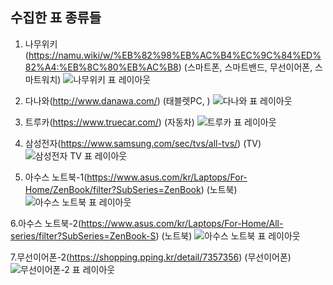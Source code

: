 ## 수집한 표 종류들

1. 나무위키(https://namu.wiki/w/%EB%82%98%EB%AC%B4%EC%9C%84%ED%82%A4:%EB%8C%80%EB%AC%B8)
(스마트폰, 스마트밴드, 무선이어폰,  스마트워치)
![나무위키 표 레이아웃](https://github.com/lukaskorea/Graduateproject_Teamscikitlove/blob/main/table_image_namu_wiki.PNG?raw=true)

2. 다나와(http://www.danawa.com/)
(태블렛PC, )
![다나와 표 레이아웃](https://github.com/lukaskorea/Graduateproject_Teamscikitlove/blob/main/table_image_danawa.PNG?raw=true)

3. 트루카(https://www.truecar.com/)
(자동차)
![트루카 표 레이아웃](https://github.com/lukaskorea/Graduateproject_Teamscikitlove/blob/main/table_image_truecar.PNG?raw=true)

4. 삼성전자(https://www.samsung.com/sec/tvs/all-tvs/)
(TV)
![삼성전자 TV 표 레이아웃](https://github.com/lukaskorea/Graduateproject_Teamscikitlove/blob/main/table_image_TV_samsung.PNG?raw=true)

5. 아수스 노트북-1(https://www.asus.com/kr/Laptops/For-Home/ZenBook/filter?SubSeries=ZenBook) 
(노트북)
![아수스 노트북 표 레이아웃](https://github.com/lukaskorea/Graduateproject_Teamscikitlove/blob/main/table_image_Labtop_asus.PNG?raw=true)

6.아수스 노트북-2(https://www.asus.com/kr/Laptops/For-Home/All-series/filter?SubSeries=ZenBook-S)
(노트북)
![아수스 노트북 표 레이아웃](https://github.com/lukaskorea/Graduateproject_Teamscikitlove/blob/main/table_image_Asus_laptop2.png?raw=true)

7.무선이어폰-2(https://shopping.pping.kr/detail/7357356)
(무선이어폰)
![무선이어폰-2 표 레이아웃](https://github.com/lukaskorea/Graduateproject_Teamscikitlove/blob/main/table_image_shopping_pping.png?raw=true)

